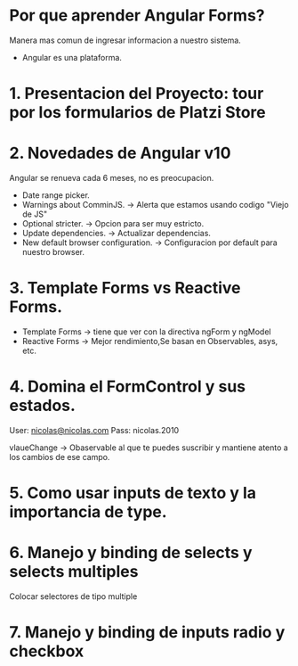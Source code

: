 # Por que aprender Angular Forms?
Manera mas comun de ingresar informacion a nuestro sistema.

- Angular es una plataforma.

# 1. Presentacion del Proyecto: tour por los formularios de Platzi Store

# 2. Novedades de Angular v10
Angular se renueva cada 6 meses, no es preocupacion.

- Date range picker.
- Warnings about ComminJS. -> Alerta que estamos usando codigo "Viejo de JS"
- Optional stricter. -> Opcion para ser muy estricto.
- Update dependencies. -> Actualizar dependencias.
- New default browser configuration. -> Configuracion por default para nuestro browser.

# 3. Template Forms vs Reactive Forms.
- Template Forms -> tiene que ver con la directiva ngForm y ngModel
- Reactive Forms -> Mejor rendimiento,Se basan en Observables, asys, etc.

# 4. Domina el FormControl y sus estados.

User: nicolas@nicolas.com
Pass: nicolas.2010

vlaueChange -> Obaservable al que te puedes suscribir y mantiene atento a los cambios de ese campo.

# 5. Como usar inputs de texto y la importancia de type.

# 6. Manejo y binding de selects y selects multiples
Colocar selectores de tipo multiple

# 7. Manejo y binding de inputs radio y checkbox
